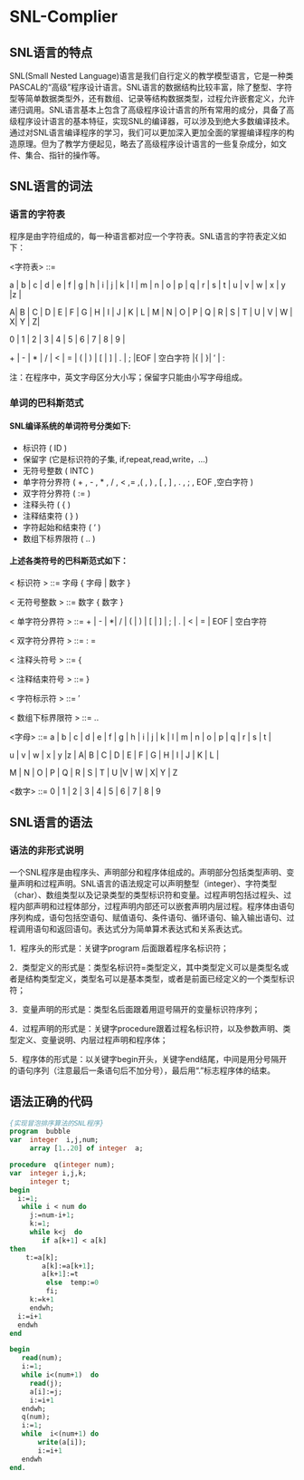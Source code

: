 # SNL-Complier
## SNL语言的特点

SNL(Small Nested Language)语言是我们自行定义的教学模型语言，它是一种类PASCAL的“高级”程序设计语言。SNL语言的数据结构比较丰富，除了整型、字符型等简单数据类型外，还有数组、记录等结构数据类型，过程允许嵌套定义，允许递归调用。SNL语言基本上包含了高级程序设计语言的所有常用的成分，具备了高级程序设计语言的基本特征，实现SNL的编译器，可以涉及到绝大多数编译技术。通过对SNL语言编译程序的学习，我们可以更加深入更加全面的掌握编译程序的构造原理。但为了教学方便起见，略去了高级程序设计语言的一些复杂成分，如文件、集合、指针的操作等。

## SNL语言的词法

### 语言的字符表

程序是由字符组成的，每一种语言都对应一个字符表。SNL语言的字符表定义如下：

<字符表> ::= 

a | b | c | d | e | f | g | h | i | j | k | l | m | n | o | p | q | r | s | t | u | v | w | x | y |z | 

A| B | C | D | E | F | G | H | I | J | K | L | M | N | O | P | Q | R | S | T | U | V | W | X| Y | Z|

0 | 1 | 2 | 3 | 4 | 5 | 6 | 7 | 8 | 9 |

\+ | - | * | / | < | = | ( | ) | [ | ] | . | ; |EOF | 空白字符 |{ | }| ′ | : 

注：在程序中，英文字母区分大小写；保留字只能由小写字母组成。

### 单词的巴科斯范式

#### SNL编译系统的单词符号分类如下:

* 标识符		  		( ID ) 
* 保留字		  		(它是标识符的子集, if,repeat,read,write，…)
* 无符号整数	  		( INTC )
* 单字符分界符	  	( + , - , * , / , < ,= ,( , ) , [ , ] , . , ; , EOF ,空白字符 )
* 双字符分界符	  	( := )
* 注释头符      		( { )
* 注释结束符			( } )
* 字符起始和结束符	( ‘ )
* 数组下标界限符		( .. )

#### 上述各类符号的巴科斯范式如下：

< 标识符 > 		     ::=   字母 { 字母 | 数字 }

< 无符号整数 > 	     ::=   数字 { 数字 }

< 单字符分界符 >     ::=   + | - | *| / | ( | ) | [ | ] | ; | . | < | = | EOF | 空白字符 

< 双字符分界符 >     ::=   : =

< 注释头符号 > 	     ::=   {

< 注释结束符号 > 	 ::=   }

< 字符标示符 >       ::=   ′

< 数组下标界限符 >   ::=   ..

<字母> 		     	 ::=   a | b | c | d | e | f | g | h | i | j | k | l | m | n | o | p | q | r | s | t | 

u | v | w | x | y |z | A| B | C | D | E | F | G | H | I | J | K | L | 

M | N | O | P | Q | R | S | T | U |V | W | X| Y | Z

<数字> 		     	 ::=   0 | 1 | 2 | 3 | 4 | 5 | 6 | 7 | 8 | 9

## SNL语言的语法

### 语法的非形式说明

一个SNL程序是由程序头、声明部分和程序体组成的。声明部分包括类型声明、变量声明和过程声明。SNL语言的语法规定可以声明整型（integer）、字符类型（char）、数组类型以及记录类型的类型标识符和变量。过程声明包括过程头、过程内部声明和过程体部分，过程声明内部还可以嵌套声明内层过程。程序体由语句序列构成，语句包括空语句、赋值语句、条件语句、循环语句、输入输出语句、过程调用语句和返回语句。表达式分为简单算术表达式和关系表达式。

1．程序头的形式是：关键字program 后面跟着程序名标识符；

2．类型定义的形式是：类型名标识符=类型定义，其中类型定义可以是类型名或者是结构类型定义，类型名可以是基本类型，或者是前面已经定义的一个类型标识符；

3．变量声明的形式是：类型名后面跟着用逗号隔开的变量标识符序列；

4．过程声明的形式是：关键字procedure跟着过程名标识符，以及参数声明、类型定义、变量说明、内层过程声明和程序体；

5．程序体的形式是：以关键字begin开头，关键字end结尾，中间是用分号隔开的语句序列（注意最后一条语句后不加分号），最后用“.”标志程序体的结束。 

## 语法正确的代码

```pascal
{实现冒泡排序算法的SNL程序}
program  bubble
var  integer  i,j,num;
     array [1..20] of integer  a;

procedure  q(integer num);
var  integer i,j,k;
     integer t;
begin
  i:=1;
   while i < num do
     j:=num-i+1;
     k:=1;
     while k<j  do
    	if a[k+1] < a[k]  
then   
	t:=a[k];
		a[k]:=a[k+1];
		a[k+1]:=t
         else  temp:=0
         fi;   
     k:=k+1
     endwh;
  i:=i+1
  endwh
end

begin
   read(num);
   i:=1;
   while i<(num+1)  do
     read(j);
     a[i]:=j;
     i:=i+1
   endwh;
   q(num);
   i:=1;
   while  i<(num+1) do 
       write(a[i]);
       i:=i+1
   endwh
end.
```

